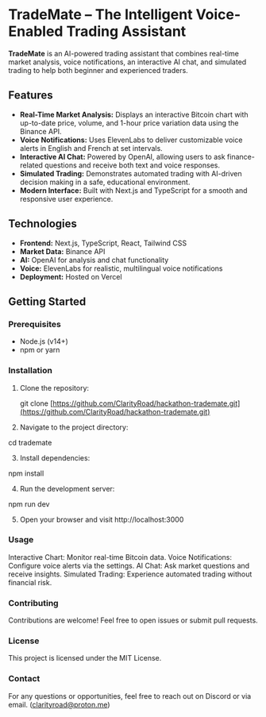 # TradeMate – The Intelligent Voice-Enabled Trading Assistant

**TradeMate** is an AI-powered trading assistant that combines real-time market analysis, voice notifications, an interactive AI chat, and simulated trading to help both beginner and experienced traders. 

## Features
- **Real-Time Market Analysis:** Displays an interactive Bitcoin chart with up-to-date price, volume, and 1-hour price variation data using the Binance API.
- **Voice Notifications:** Uses ElevenLabs to deliver customizable voice alerts in English and French at set intervals.
- **Interactive AI Chat:** Powered by OpenAI, allowing users to ask finance-related questions and receive both text and voice responses.
- **Simulated Trading:** Demonstrates automated trading with AI-driven decision making in a safe, educational environment.
- **Modern Interface:** Built with Next.js and TypeScript for a smooth and responsive user experience.

## Technologies
- **Frontend:** Next.js, TypeScript, React, Tailwind CSS
- **Market Data:** Binance API
- **AI:** OpenAI for analysis and chat functionality
- **Voice:** ElevenLabs for realistic, multilingual voice notifications
- **Deployment:** Hosted on Vercel

## Getting Started

### Prerequisites
- Node.js (v14+)
- npm or yarn

### Installation
1. Clone the repository:

   git clone [https://github.com/ClarityRoad/hackathon-trademate.git](https://github.com/ClarityRoad/hackathon-trademate.git)
   
2. Navigate to the project directory:

  cd trademate

3. Install dependencies:

  npm install
  
4. Run the development server:

  npm run dev

5. Open your browser and visit http://localhost:3000

### Usage
Interactive Chart: Monitor real-time Bitcoin data.
Voice Notifications: Configure voice alerts via the settings.
AI Chat: Ask market questions and receive insights.
Simulated Trading: Experience automated trading without financial risk.

### Contributing
Contributions are welcome! Feel free to open issues or submit pull requests.

### License
This project is licensed under the MIT License.

### Contact
For any questions or opportunities, feel free to reach out on Discord or via email. (clarityroad@proton.me)
